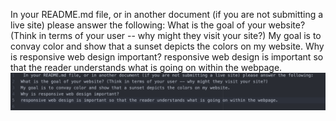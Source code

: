  In your README.md file, or in another document (if you are not submitting a live site) please answer the following:
What is the goal of your website? (Think in terms of your user -- why might they visit your site?)
My goal is to convay color and show that a sunset depicts the colors on my website.
Why is responsive web design important?
responsive web design is important so that the reader understands what is going on within the webpage.
 ![readmefinal.jpg](./images/readmefinal.jpg)

